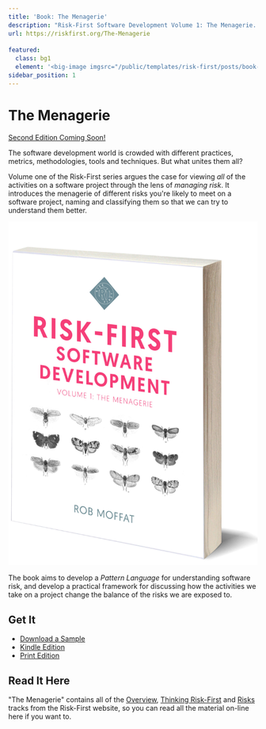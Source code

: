 ```yaml
---
title: 'Book: The Menagerie'
description: "Risk-First Software Development Volume 1: The Menagerie.  Available to read online, on Kindle and to buy at Amazon"
url: https://riskfirst.org/The-Menagerie

featured: 
  class: bg1
  element: '<big-image imgsrc="/public/templates/risk-first/posts/book-grey.png" />'
sidebar_position: 1
---
```


# The Menagerie

[Second Edition Coming Soon!](Risk-First-Second-Edition.md)

The software development world is crowded with different practices, metrics, methodologies, tools and techniques.  But what unites them all?

Volume one of the Risk-First series argues the case for viewing _all_ of the activities on a software project through the lens of _managing risk_.  It introduces the menagerie of different risks you're likely to meet on a software project, naming and classifying them so that we can try to understand them better.

![Risk-First Software Development: Volume 1, The Menagerie](/img/Cover_Book_image.jpg)

The book aims to develop a _Pattern Language_ for understanding software risk, and develop a practical framework for discussing how the activities we take on a project change the balance of the risks we are exposed to.

## Get It

- [Download a Sample](/the-menagerie-sample.pdf)
- [Kindle Edition](https://a.co/d/hmpmYl2)
- [Print Edition](https://www.amazon.com/Risk-First-Software-Development-1-Menagerie/dp/1717491855)

## Read It Here

"The Menagerie" contains all of the [Overview](overview/Start.md), [Thinking Risk-First](thinking/Start.md) and [Risks](thinking/Start.md) tracks from the Risk-First website, so you can read all the material on-line here if you want to.
